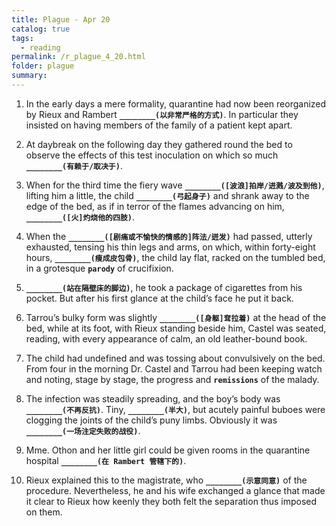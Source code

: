```yaml
---
title: Plague - Apr 20
catalog: true
tags: 
  - reading
permalink: /r_plague_4_20.html
folder: plague
summary: 
---
```



1.  In the early days a mere formality, quarantine had now been reorganized by Rieux and Rambert <b data-toggle="tooltip" data-original-title="{{site.data.answers.plag_d_69_a1}}">`________(以非常严格的方式)`</b>. In particular they insisted on having members of the family of a patient kept apart.

2.  At daybreak on the following day they gathered round the bed to observe the effects of this test inoculation on which so much <b data-toggle="tooltip" data-original-title="{{site.data.answers.plag_d_69_b1}}">`________(有赖于/取决于)`</b>.

3.  When for the third time the fiery wave <b data-toggle="tooltip" data-original-title="{{site.data.answers.plag_d_69_c1}}">`________([波浪]拍岸/进溅/波及到他)`</b>, lifting him a little, the child <b data-toggle="tooltip" data-original-title="{{site.data.answers.plag_d_69_c2}}">`________(弓起身子)`</b> and shrank away to the edge of the bed, as if in terror of the flames advancing on him, <b data-toggle="tooltip" data-original-title="{{site.data.answers.plag_d_69_c3}}">`________([火]灼烧他的四肢)`</b>.

4.  When the <b data-toggle="tooltip" data-original-title="{{site.data.answers.plag_d_69_d2}}">`________([剧痛或不愉快的情感的]阵法/迸发)`</b> had passed, utterly exhausted, tensing his thin legs and arms, on which, within forty-eight hours, <b data-toggle="tooltip" data-original-title="{{site.data.answers.plag_d_69_d1}}">`________(瘦成皮包骨)`</b>, the child lay flat, racked on the tumbled bed, in a grotesque <b data-toggle="tooltip" data-original-title="{{site.data.glossary.parody}}">`parody`</b> of crucifixion.

5.  <b data-toggle="tooltip" data-original-title="{{site.data.answers.plag_d_69_e1}}">`________(站在隔壁床的脚边)`</b>, he took a package of cigarettes from his pocket. But after his first glance at the child’s face he put it back.

6.  Tarrou’s bulky form was slightly <b data-toggle="tooltip" data-original-title="{{site.data.answers.plag_d_69_f1}}">`________([身躯]耷拉着)`</b> at the head of the bed, while at its foot, with Rieux standing beside him, Castel was seated, reading, with every appearance of calm, an old leather-bound book.

7.  The child had undefined and was tossing about convulsively on the bed. From four in the morning Dr. Castel and Tarrou had been keeping watch and noting, stage by stage, the progress and <b data-toggle="tooltip" data-original-title="{{site.data.glossary.remissions}}">`remissions`</b> of the malady.

8.  The infection was steadily spreading, and the boy’s body was <b data-toggle="tooltip" data-original-title="{{site.data.answers.plag_d_69_h1}}">`________(不再反抗)`</b>. Tiny, <b data-toggle="tooltip" data-original-title="{{site.data.answers.plag_d_69_h2}}">`________(半大)`</b>, but acutely painful buboes were clogging the joints of the child’s puny limbs. Obviously it was <b data-toggle="tooltip" data-original-title="{{site.data.answers.plag_d_69_h3}}">`________(一场注定失败的战役)`</b>.

9.  Mme. Othon and her little girl could be given rooms in the quarantine hospital <b data-toggle="tooltip" data-original-title="{{site.data.answers.plag_d_69_i1}}">`________(在 Rambert 管辖下的)`</b>.

10.  Rieux explained this to the magistrate, who <b data-toggle="tooltip" data-original-title="{{site.data.answers.plag_d_69_j1}}">`________(示意同意)`</b> of the procedure. Nevertheless, he and his wife exchanged a glance that made it clear to Rieux how keenly they both felt the separation thus imposed on them.